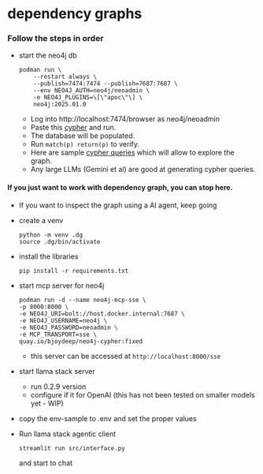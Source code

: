 # dependency graphs

### Follow the steps in order

- start the neo4j db
    ```
    podman run \
        --restart always \
        --publish=7474:7474 --publish=7687:7687 \
        --env NEO4J_AUTH=neo4j/neoadmin \
        -e NEO4J_PLUGINS=\[\"apoc\"\] \
        neo4j:2025.01.0
    ```
    - Log into http://localhost:7474/browser as neo4j/neoadmin
    - Paste this [cypher](./cypher/cypher-osdfm.md) and run.
    - The database will be populated.
    - Run `match(p) return(p)` to verify.
    - Here are sample [cypher queries](./cypher/sample_cypher.md) which will allow to explore the graph.
    - Any large LLMs (Gemini et al) are good at generating cypher queries.



#### If you just want to work with dependency graph, you can stop here.
- If you want to inspect the graph using a AI agent, keep going

- create a venv
    ```
    python -m venv .dg
    source .dg/bin/activate
    ```

- install the libraries
    ```
    pip install -r requirements.txt
    ```

- start mcp server for neo4j
    ```
    podman run -d --name neo4j-mcp-sse \
    -p 8000:8000 \
    -e NEO4J_URI=bolt://host.docker.internal:7687 \
    -e NEO4J_USERNAME=neo4j \
    -e NEO4J_PASSWORD=neoadmin \
    -e MCP_TRANSPORT=sse \
    quay.io/bjoydeep/neo4j-cypher:fixed
    ```
    - this server can be accessed at `http://localhost:8000/sse`



- start llama stack server
    - run 0.2.9 version
    - configure if it for OpenAI (this has not been tested on smaller models yet - WIP)

- copy the env-sample to .env and set the proper values

- Run llama stack agentic client
    ```
    streamlit run src/interface.py
    ```
    and start to chat



